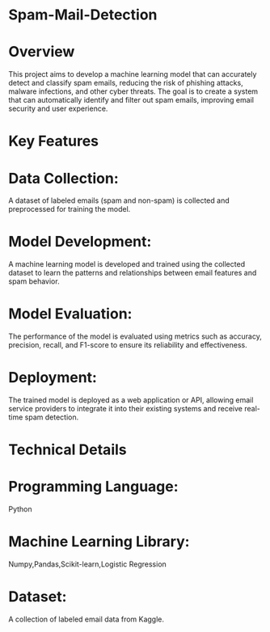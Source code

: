 # Spam-Mail-Detection
# Overview
This project aims to develop a machine learning model that can accurately detect and classify spam emails, reducing the risk of phishing attacks, malware infections, and other cyber threats. The goal is to create a system that can automatically identify and filter out spam emails, improving email security and user experience.

# Key Features
# Data Collection:
A dataset of labeled emails (spam and non-spam) is collected and preprocessed for training the model.
# Model Development:
A machine learning model is developed and trained using the collected dataset to learn the patterns and relationships between email features and spam behavior.
# Model Evaluation:
The performance of the model is evaluated using metrics such as accuracy, precision, recall, and F1-score to ensure its reliability and effectiveness.
# Deployment: 
The trained model is deployed as a web application or API, allowing email service providers to integrate it into their existing systems and receive real-time spam detection.

# Technical Details
# Programming Language:
Python
# Machine Learning Library:
Numpy,Pandas,Scikit-learn,Logistic Regression
# Dataset: 
A collection of labeled email data from Kaggle.

